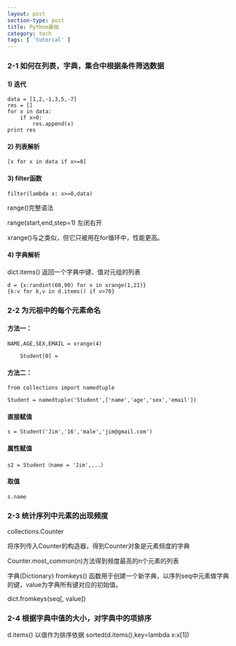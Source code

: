 ```yaml
---
layout: post
section-type: post
title: Python基础
category: tech
tags: [ 'tutorial' ]
---
```


### 2-1 如何在列表，字典，集合中根据条件筛选数据

#### 1) 迭代
```
data = [1,2,-1,3,5,-7]
res = []
for x in data:
	if x>0:
		res.append(x)
print res
```

#### 2) 列表解析 

```
[x for x in data if x>=0]
```
#### 3) filter函数

```
filter(lambda x: x>=0,data)
```
range()完整语法  

range(start,end,step=1) 左闭右开  

xrange()与之类似，但它只被用在for循环中，性能更高。  

#### 4) 字典解析
dict.items() 返回一个字典中键、值对元组的列表
```
d = {x:randint(60,90) for x in xrange(1,21)}
{k:v for k,v in d.items() if v>70}

```

### 2-2 为元祖中的每个元素命名

#### 方法一：
 
```
NAME,AGE,SEX,EMAIL = xrange(4)
	
	Student[0] = 
```

#### 方法二：

```
from collections import namedtuple

Student = namedtuple('Student',['name','age','sex','email'])
```

#### 直接赋值
```
s = Student('Jim','16','male','jim@gmail.com')
```
#### 属性赋值
```
s2 = Student（name = 'Jim',...）
```
#### 取值
```
s.name
```

###  2-3 统计序列中元素的出现频度

collections.Counter  

将序列传入Counter的构造器，得到Counter对象是元素频度的字典

Counter.most_common(n)方法得到频度最高的n个元素的列表

字典(Dictionary) fromkeys() 函数用于创建一个新字典，以序列seq中元素做字典的键，value为字典所有键对应的初始值。

dict.fromkeys(seq[, value])

### 2-4 根据字典中值的大小，对字典中的项排序

d.items()
以值作为排序依据
sorted(d.items(),key=lambda x:x[1])
